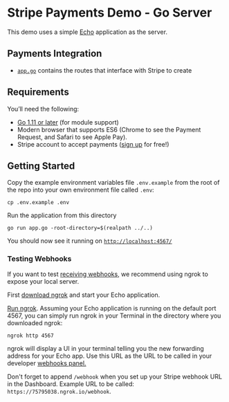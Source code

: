 # Stripe Payments Demo - Go Server

This demo uses a simple [Echo](https://echo.labstack.com/) application as the server.

## Payments Integration

- [`app.go`](app.go) contains the routes that interface with Stripe to create 

## Requirements

You’ll need the following:

- [Go 1.11 or later](https://golang.org/doc/install) (for module support)
- Modern browser that supports ES6 (Chrome to see the Payment Request, and Safari to see Apple Pay).
- Stripe account to accept payments ([sign up](https://dashboard.stripe.com/register) for free!)

## Getting Started

Copy the example environment variables file `.env.example` from the root of the repo into your own environment file called `.env`:

```
cp .env.example .env
```


Run the application from this directory

```
go run app.go -root-directory=$(realpath ../..)
```

You should now see it running on [`http://localhost:4567/`](http://localhost:4567/)

### Testing Webhooks

If you want to test [receiving webhooks](https://stripe.com/docs/webhooks), we recommend using ngrok to expose your local server.

First [download ngrok](https://ngrok.com) and start your Echo application.

[Run ngrok](https://ngrok.com/docs). Assuming your Echo application is running on the default port 4567, you can simply run ngrok in your Terminal in the directory where you downloaded ngrok:

```
ngrok http 4567
```

ngrok will display a UI in your terminal telling you the new forwarding address for your Echo app. Use this URL as the URL to be called in your developer [webhooks panel.](https://dashboard.stripe.com/account/webhooks)

Don't forget to append `/webhook` when you set up your Stripe webhook URL in the Dashboard. Example URL to be called: `https://75795038.ngrok.io/webhook`.
